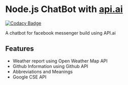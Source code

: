 # Node.js ChatBot with [api.ai](http://api.ai)
[![Codacy Badge](https://api.codacy.com/project/badge/Grade/a61c319d6e8b477cbd3ac76bb769fae9)](https://www.codacy.com/app/mukulsaini/chatbot-node?utm_source=github.com&amp;utm_medium=referral&amp;utm_content=mukulsaini/chatbot-node&amp;utm_campaign=Badge_Grade)

A chatbot for facebook messenger build using API.ai
## Features
* Weather report using Open Weather Map API
* Github Information using Github API
* Abbreviations and Meanings
* Google CSE API
